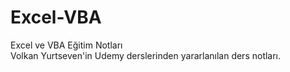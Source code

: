 # Excel-VBA
Excel ve VBA Eğitim Notları<br>
Volkan Yurtseven'in Udemy derslerinden yararlanılan ders notları.
